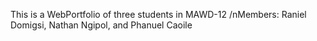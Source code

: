 This is a WebPortfolio of three students in MAWD-12
/nMembers:
Raniel Domigsi, 
Nathan Ngipol, and 
Phanuel Caoile
